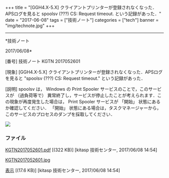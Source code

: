 ﻿+++
title = "[GGH4.X-5.X] クライアントプリンターが登録されなくなった．APSログを見ると spoolsv (???) CS: Request timeout. という記録があった．"
date = "2017-06-08"
tags = ["技術ノート"]
categories = ["tech"]
banner = "img/technote.jpg"
+++

-----------------------------------------------------------------------------------------------------------------------------

*技術ノート

2017/06/08*


[番号]
技術ノート KGTN 2017052601

[現象]
[GGH4.X-5.X]
クライアントプリンターが登録されなくなった．APSログを見ると "spoolsv
(???) CS: Request timeout." という記録があった．

[説明]
spoolsv は， Windows の Print Spooler サービスのことで，このサービスが
（過負荷等で）
異常終了し，サービスが停止したことが考えられます．この現象が再度発生した場合は，
Print Spooler サービスが 「開始」 状態にあるか確認してください．
「開始」
状態にある場合は，タスクマネージャーから，このサービスのプロセスのダンプを採取してください．

![](http://techreport.kitasp.net/attachments/download/3704/KGTN2017052601.jpg)


### ファイル





[KGTN2017052601.pdf](http://techreport.kitasp.net/attachments/download/3703/KGTN2017052601.pdf)
 [(322 KB)] [kitasp 技術センター, 2017/06/08
14:54]

[KGTN2017052601.jpg](http://techreport.kitasp.net/attachments/download/3704/KGTN2017052601.jpg)

[表示](http://techreport.kitasp.net/attachments/3704/KGTN2017052601.jpg "表示")
 [(17.6 KB)] [kitasp 技術センター, 2017/06/08
14:54]
